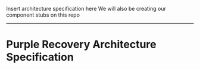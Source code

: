 Insert architecture specification here
We will also be creating our component stubs on this repo

---

# Purple Recovery Architecture Specification